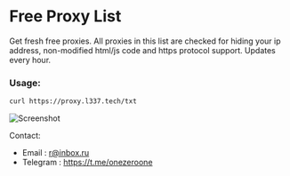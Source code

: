 # Free Proxy List
Get fresh free proxies. All proxies in this list are checked for hiding your ip address, non-modified html/js code and https protocol support. Updates every hour.

### Usage:
```bash
curl https://proxy.l337.tech/txt
```
![Screenshot](https://github.com/DanyaDaro/free-proxy-list/blob/master/github.png?raw=true)

Contact:  
* Email    : r@inbox.ru
* Telegram : https://t.me/onezeroone

